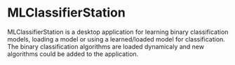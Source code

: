 # MLClassifierStation
MLClassifierStation is a desktop application for learning binary classification models, loading a model or using a learned/loaded model for classification. 
The binary classification algorithms are loaded dynamicaly and new algorithms could be added to the application.
